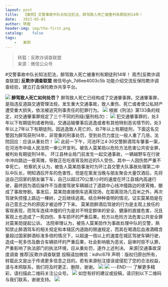 ```yaml
---
layout:	post
title:	【案例】交警事故中队长知法犯法，醉驾致人死亡被重判有期徒刑14年！
date:	2021-05-01
author:	转载
header-img:	img/the-first.png
catalog:	false
tags:
	-	案例
---
```


<blockquote><p>转载：反欺诈调查联盟<br>
来源：微信公众号</p></blockquote>

#交警事故中队长知法犯法，醉驾致人死亡被重判有期徒刑14年！
周杰[反欺诈调查联盟]
**反欺诈调查联盟**
微信号gh_7d6ee4003c5b
功能介绍交流反保险欺诈调查经验，建立打击保险欺诈共享平台。

![]({{site.baseurl}}/postimg/L6usUGPiatBSbVnibFoeHPFCCCeE4LMv8OQib0NZApGx0X5lW021vibWIF4Pq3gEHwE6SAK2I7gCjhbAAcfVQRKLPw.jpeg)
**醉驾致人死亡如何​​处罚？**
醉驾致人死亡已经构成了交通肇事罪。交通肇事罪，是指违反道路交通管理法规，发生重大交通事故，致人重伤、死亡或者使公私财产遭受重大损失，依法被追究刑事责任的犯罪行为。
![]({{site.baseurl}}/postimg/L6usUGPiatBSbVnibFoeHPFCCCeE4LMv8OJdNibTkicXLbWAMZic5UQyNZ5lib6hSOgfwp2ZzwDTx5qAibp6GWQ4ibDgww.jpeg)
根据《刑法》第133条的规定，对交通肇事罪规定了三个不同的刑级(量刑档次)：
![]({{site.baseurl}}/postimg/L6usUGPiatBSbVnibFoeHPFCCCeE4LMv8OeHBu07m5z7xiaUmxFXT7ZE9fn9ou0Eml7a7uHHb8lnK0Jfu3iaZ66q0A.jpeg)
犯交通肇事罪的，处3年以下有期徒刑或者拘役。交通运输肇事后逃逸或者有其他特别恶劣情节的，处3年以上7年以下有期徒刑。因逃逸致人死亡的，处7年以上有期徒刑，下面这名交警因为醉驾获刑14年，非常重的刑事处罚，受到处罚力度比一般人重了几倍，法院回应：应该从重处罚！
![]({{site.baseurl}}/postimg/L6usUGPiatBSbVnibFoeHPFCCCeE4LMv8OnP5ibF1IJQVcEBibXrvOrgMjPGJrBZ4oLUjCoqEkj3uCH9BiciakicVRo5w.jpeg)
此前一下午，河池环江4·30交警醉酒驾车肇事一案，在河池市中级人民法院一审公开宣判。被告人莫某勋以危险方法危害公共安全罪，被判处有期徒刑14年。
环江县林业局门前发生一起交通事故，一辆越野车在行驶中冲向路边一夜宵摊，导致正在吃夜宵及附近的5人受伤，其中一人因伤势严重不幸死亡。
检察机关认为，被告人莫某勋事发时为环江县交警大队事故处理第二中队中队长，明知酒后开车的危害性，但是在案发当晚与朋友聚会大量饮酒后，先将送自己回家的朋友骗下车，自己以超过70公里/小时的速度在环江县城内高速行驶，最终因为酒后操作不当直接驾驶车辆越过了道路中心线冲撞路边的夜宵摊，酿成了事故惨剧。事发后，莫某勋直接倒车逃离现场，在距离现场几百米之外，再次驾驶失控撞上路边一棵树，之后继续逃离。结合种种查明的情况，证实莫某勋是在自己意志之外的原因才被迫停了下来。
莫某勋醉酒后驾驶的行为是主观上放任的客观表现，而驾车连续冲撞的行为是对不特定群体的安全、健康的直接危害，况且客观上也造成了一死四伤、多车损坏的严重后果。检方以危险方法危害公共安全罪对莫某勋提起公诉。
法院审理认为，被告人莫某勋作为事故处理中队的交警，熟知禁止醉酒驾车的相关规定和本辖区内道路的限速规定，而其在喝酒后血液酒精含量超过国家醉酒标准多倍的情况下，以超速一倍以上的速度在城区驾驶车辆行驶，造成一死多伤及数合车辆损坏的严重后果，社会影响极为恶劣，庭审时拒不认罪，严重影响了执法部门的执法环境，应从重处罚，遂作上述判决。
来源|交通事故深度调查
推荐|反欺诈调查联盟
投稿请加微信：kdhc678
声明：版权归原创所有，转载此文是出于传递更多信息之目的。若有来源标注错误或侵犯了您的合法权益，请与本网联系，我们将及时更正、删除，谢谢。
![]({{site.baseurl}}/postimg/L6usUGPiatBTRGfHLib4qj4HwKLwxKvsfQGZ30kyJ5N5TrqIbkudl4ibdr6lh1NckhicBQk5eaFVS4nRsVmUYT8gXw.jpeg)
![]({{site.baseurl}}/postimg/L6usUGPiatBRHiaTnBLKdskSP3wYDcZtJf2f60h3UdpFM6GSwK7CCH2tbN5oylMEt626eF9adsGd1vhInpcsALqA.png)
\---END---
了解更多精彩，请扫描此二维码关注公众号。
![]({{site.baseurl}}/postimg/L6usUGPiatBSbVnibFoeHPFCCCeE4LMv8O3JCojW9XI9VibA3S7E2z8QMWdxsbRic9jSr5bial3rHJy7g3SXib0FvfAQ.jpeg)
如您有好的建议或投稿，请识别以下二维码与我们联系，谢谢支持。
![]({{site.baseurl}}/postimg/L6usUGPiatBSbVnibFoeHPFCCCeE4LMv8OxB6WGKxF1hiadp4hFHan9YZeCxIUabl4QeELfRQL8TRZQiclXguUqLKQ.jpeg)
